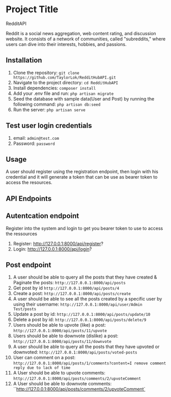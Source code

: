 # Project Title

RedditAPI

Reddit is a social news aggregation, web content rating, and discussion website. It consists of a network of communities, called "subreddits," where users can dive into their interests, hobbies, and passions.

## Installation

1. Clone the repository: `git clone https://github.com/TaylorLok/RedditHubAPI.git`
2. Navigate to the project directory: `cd RedditHubAPI`
3. Install dependencies: `composer install`
4. Add your .env file and run: `php artisan migrate`
5. Seed the database with sample data(User and Post) by running the following command: `php artisan db:seed`
6. Run the server: `php artisan serve`


## Test user login credentials
1. email: `admin@test.com`
2. Password: `password`

## Usage
A user should register using the registration endpoint, then login with his credential and it will generate a token that can be use as bearer token to access the resources.

## API Endpoints

## Autentcation endpoint
Register into the system and login to get you bearer token to use to access the ressources

1. Register: http://127.0.0.1:8000/api/register?
2. Login: http://127.0.0.1:8000/api/login?


## Post endpoint
1. A user should be able to query all the posts that they have created & Paginate the posts: `http://127.0.0.1:8000/api/posts`
2. Get post by id `http://127.0.0.1:8000/api/posts/4`
3. Create a post: `http://127.0.0.1:8000/api/posts/create`
4. A user should be able to see all the posts created by a specific user by using their username: `http://127.0.0.1:8000/api/user/Admin Test/posts`
5. Update a post by id: `http://127.0.0.1:8000/api/posts/update/10`
6. Delete a post by id: `http://127.0.0.1:8000/api/posts/delete/9`
7. Users should be able to upvote (like) a post: `http://127.0.0.1:8000/api/posts/11/upvote`
8. Users should be able to downvote (dislike) a post: `http://127.0.0.1:8000/api/posts/11/downvote`
8. A user should be able to query all the posts that they have upvoted or downvoted: `http://127.0.0.1:8000/api/posts/voted-posts`
9. User can comment on a post: `http://127.0.0.1:8000/api/posts/1/comments?content=I remove comment reply due to lack of time`
10. A User should be able to upvote comments: `http://127.0.0.1:8000/api/posts/comments/2/upvoteComment`
11. A User should be able to downvote comments: ``http://127.0.0.1:8000/api/posts/comments/2/upvoteComment`